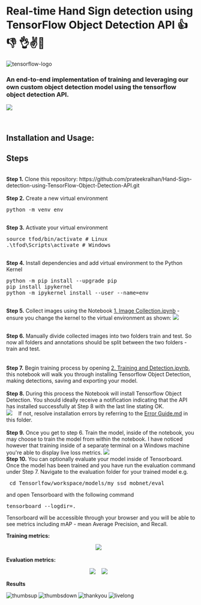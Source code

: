 # Real-time Hand Sign detection using TensorFlow Object Detection API 👍 👎 👌✌️👐
![tensorflow-logo](https://user-images.githubusercontent.com/29462447/116670987-094f3b80-a9be-11eb-8ec8-f676ef5b94e5.png)
### An end-to-end implementation of training and leveraging our own custom object detection model using the tensorflow object detection API.
<kbd>
<img src="https://user-images.githubusercontent.com/29462447/116663374-a1482780-a9b4-11eb-903e-aa3a22680d4d.jpg" data-canonical-src="https://user-images.githubusercontent.com/29462447/116663374-a1482780-a9b4-11eb-903e-aa3a22680d4d.jpg"/> 
</kbd>

&nbsp;
## Installation and Usage:
## Steps
<br />
<b>Step 1.</b> Clone this repository: https://github.com/prateekralhan/Hand-Sign-detection-using-TensorFlow-Object-Detection-API.git
<br/><br/>
<b>Step 2.</b> Create a new virtual environment 
<pre>
python -m venv env
</pre> 
<br/>
<b>Step 3.</b> Activate your virtual environment
<pre>
source tfod/bin/activate # Linux
.\tfod\Scripts\activate # Windows 
</pre>
<br/>
<b>Step 4.</b> Install dependencies and add virtual environment to the Python Kernel
<pre>
python -m pip install --upgrade pip
pip install ipykernel
python -m ipykernel install --user --name=env
</pre>
<br/>
<b>Step 5.</b> Collect images using the Notebook <a href="https://github.com/prateekralhan/Hand-Sign-detection-using-TensorFlow-Object-Detection-API/blob/main/Image%20Collection.ipynb">1. Image Collection.ipynb</a> - ensure you change the kernel to the virtual environment as shown:
<kbd>
<img src="https://user-images.githubusercontent.com/29462447/116665184-10268000-a9b7-11eb-94d7-991321e850d3.png" data-canonical-src="https://user-images.githubusercontent.com/29462447/116665184-10268000-a9b7-11eb-94d7-991321e850d3.png"/> 
</kbd>

&nbsp;
<br/>
<b>Step 6.</b> Manually divide collected images into two folders train and test. So now all folders and annotations should be split between the two folders - train and test.<br/>
<br/><br/>
<b>Step 7.</b> Begin training process by opening <a href="https://github.com/prateekralhan/Hand-Sign-detection-using-TensorFlow-Object-Detection-API/blob/main/Training%20%26%20Detection.ipynb">2. Training and Detection.ipynb</a>, this notebook will walk you through installing Tensorflow Object Detection, making detections, saving and exporting your model. 
<br /><br/>
<b>Step 8.</b> During this process the Notebook will install Tensorflow Object Detection. You should ideally receive a notification indicating that the API has installed successfully at Step 8 with the last line stating OK.  
<kbd>
<img src="https://i.imgur.com/FSQFo16.png" data-canonical-src="https://i.imgur.com/FSQFo16.png"/> 
</kbd>
&nbsp;
If not, resolve installation errors by referring to the <a href="https://github.com/prateekralhan/Hand-Sign-detection-using-TensorFlow-Object-Detection-API/blob/main/Error%20Guide.md">Error Guide.md</a> in this folder.
<br /> <br/>
<b>Step 9.</b> Once you get to step 6. Train the model, inside of the notebook, you may choose to train the model from within the notebook. I have noticed however that training inside of a separate terminal on a Windows machine you're able to display live loss metrics. 
<kbd>
<img src="https://user-images.githubusercontent.com/29462447/116666186-4e706f00-a9b8-11eb-9c0f-a4b449ca2f35.png" data-canonical-src="https://user-images.githubusercontent.com/29462447/116666186-4e706f00-a9b8-11eb-9c0f-a4b449ca2f35.png"/> 
</kbd>
&nbsp;
<br />
<b>Step 10.</b> You can optionally evaluate your model inside of Tensorboard. Once the model has been trained and you have run the evaluation command under Step 7. Navigate to the evaluation folder for your trained model e.g. 
<pre> cd Tensorlfow/workspace/models/my_ssd_mobnet/eval</pre> 
and open Tensorboard with the following command
<pre>tensorboard --logdir=. </pre>
Tensorboard will be accessible through your browser and you will be able to see metrics including mAP - mean Average Precision, and Recall.
<br />

<b>Training metrics:</b>
<p style="text-align:center"> 
  <kbd>
  <img src="https://user-images.githubusercontent.com/29462447/116665999-1406d200-a9b8-11eb-8f2c-435ec1453f0b.png" data-canonical-src="https://user-images.githubusercontent.com/29462447/116665999-1406d200-a9b8-11eb-8f2c-435ec1453f0b.png"/> 
  </kbd>
  &nbsp;
</p>

<b>Evaluation metrics:</b>
<p style="text-align:center"> 
  <kbd>
  <img src="https://user-images.githubusercontent.com/29462447/116666450-955e6480-a9b8-11eb-995b-6bedb1a4d8c5.png" data-canonical-src="https://user-images.githubusercontent.com/29462447/116666450-955e6480-a9b8-11eb-995b-6bedb1a4d8c5.png"/> 
  </kbd>
  &nbsp;

  <kbd>
  <img src="https://user-images.githubusercontent.com/29462447/116666446-94c5ce00-a9b8-11eb-9620-7c80a7b85781.png" data-canonical-src="https://user-images.githubusercontent.com/29462447/116666446-94c5ce00-a9b8-11eb-9620-7c80a7b85781.png"/> 
  </kbd>
  &nbsp;
</p>

<b>Results</b>

![thumbsup](https://user-images.githubusercontent.com/29462447/116669982-d9ebff00-a9bc-11eb-9191-edb855372941.png)
![thumbsdown](https://user-images.githubusercontent.com/29462447/116669975-d8bad200-a9bc-11eb-88d1-733054554f93.png)
![thankyou](https://user-images.githubusercontent.com/29462447/116669968-d6587800-a9bc-11eb-8532-7168656d4519.png)
![livelong](https://user-images.githubusercontent.com/29462447/116669992-dce6ef80-a9bc-11eb-8963-eca65a517887.png)





